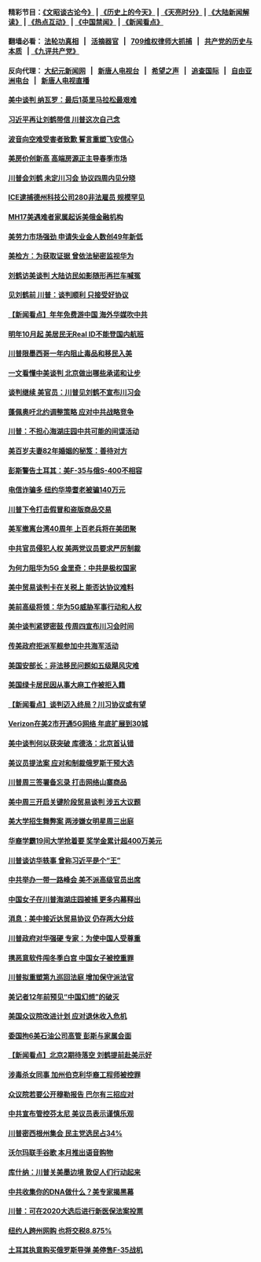 #### 精彩节目：[《文昭谈古论今》](http://134.209.198.168/wenzhao) | [《历史上的今天》](http://134.209.198.168/today-in-history) | [《天亮时分》](http://134.209.198.168/tianliang) | [《大陆新闻解读》](http://134.209.198.168/ntdtv-comedy) | [《热点互动》](http://134.209.198.168/ntdtv-rdhd)  | [《中国禁闻》](http://134.209.198.168/ntdtv-news) | [《新闻看点》](http://134.209.198.168/news-insight) 

  #### 翻墙必看： [法轮功真相](http://134.209.198.168:10000/videos/truth.html) &nbsp;&nbsp;|&nbsp;&nbsp; [活摘器官](http://134.209.198.168:10000/videos/res/Organs/) &nbsp;&nbsp;|&nbsp;&nbsp; [709维权律师大抓捕](http://134.209.198.168:10000/videos/709/) &nbsp;&nbsp;|&nbsp;&nbsp; [共产党的历史与本质](http://134.209.198.168:10000/videos/ccp.html) &nbsp;&nbsp;| [《九评共产党》](http://134.209.198.168:10000/videos/jiuping/) 

#### 反向代理： [大纪元新闻网](http://134.209.198.168:10080/) &nbsp;&nbsp;|&nbsp;&nbsp; [新唐人电视台](http://134.209.198.168:8000/) &nbsp;&nbsp;|&nbsp;&nbsp; [希望之声](http://134.209.198.168:8200/) &nbsp;&nbsp;|&nbsp;&nbsp; [追查国际](http://134.209.198.168:10010/) &nbsp;&nbsp;|&nbsp;&nbsp; [自由亚洲电台](http://134.209.198.168:9800/) &nbsp;&nbsp;|&nbsp;&nbsp; [新唐人电视直播](http://134.209.198.168/) 

#### [美中谈判 纳瓦罗：最后1英里马拉松最艰难](../pages/nsc412/n11164249.md?t=04050337) 

#### [习近平再让刘鹤带信 川普这次自己念](../pages/nsc412/n11164167.md?t=04050337) 

#### [波音向空难受害者致歉 誓言重塑飞安信心](../pages/nsc412/n11163996.md?t=04050337) 

#### [美房价创新高 高端房源正主导春季市场](../pages/nsc412/n11163828.md?t=04050337) 

#### [川普会刘鹤 未定川习会 协议四周内见分晓](../pages/nsc412/n11163844.md?t=04050337) 

#### [ICE逮捕德州科技公司280非法雇员 规模罕见](../pages/nsc412/n11163807.md?t=04050337) 

#### [MH17美遇难者家属起诉美俄金融机构](../pages/nsc412/n11163426.md?t=04050337) 

#### [美劳力市场强劲 申请失业金人数创49年新低](../pages/nsc412/n11163511.md?t=04050337) 

#### [美检方：为获取证据 曾依法秘密监视华为](../pages/nsc412/n11163689.md?t=04050337) 

#### [刘鹤访美谈判 大陆访民如影随形再拦车喊冤](../pages/nsc412/n11163547.md?t=04050337) 

#### [见刘鹤前 川普：谈判顺利 只接受好协议](../pages/nsc412/n11162965.md?t=04050337) 

#### [【新闻看点】年年免费游中国 海外华媒吹中共](../pages/nsc412/n11163361.md?t=04050337) 

#### [明年10月起 美居民无Real ID不能登国内航班](../pages/nsc412/n11163420.md?t=04050337) 

#### [川普限墨西哥一年内阻止毒品和移民入美](../pages/nsc412/n11163270.md?t=04050337) 

#### [一文看懂中美谈判 北京做出哪些承诺和让步](../pages/nsc412/n11162886.md?t=04050337) 

#### [谈判继续 美官员：川普见刘鹤不宣布川习会](../pages/nsc412/n11163387.md?t=04050337) 

#### [蓬佩奥吁北约调整策略 应对中共战略竞争](../pages/nsc412/n11163003.md?t=04050337) 

#### [川普：不担心海湖庄园中共可能的间谍活动](../pages/nsc412/n11163088.md?t=04050337) 

#### [美百岁夫妻82年婚姻的秘笈：善待对方](../pages/nsc412/n11162852.md?t=04050337) 

#### [彭斯警告土耳其：美F-35与俄S-400不相容](../pages/nsc412/n11162501.md?t=04050337) 

#### [电信诈骗多 纽约华埠耆老被骗140万元](../pages/nsc412/n11162500.md?t=04050337) 

#### [川普下令打击假冒和盗版商品交易](../pages/nsc412/n11162408.md?t=04050337) 

#### [美军撤离台湾40周年 上百老兵将在美团聚](../pages/nsc412/n11162022.md?t=04050337) 

#### [中共官员侵犯人权 美两党议员要求严厉制裁](../pages/nsc412/n11161642.md?t=04050337) 

#### [为何力阻华为5G 金里奇：中共是极权国家](../pages/nsc412/n11160683.md?t=04050337) 

#### [美中贸易谈判卡在关税上 能否达协议难料](../pages/nsc412/n11161289.md?t=04050337) 

#### [美前高级将领：华为5G威胁军事行动和人权](../pages/nsc412/n11161385.md?t=04050337) 

#### [美中谈判紧锣密鼓 传周四宣布川习会时间](../pages/nsc412/n11161382.md?t=04050337) 

#### [传美政府拒派军舰参加中共海军活动](../pages/nsc412/n11161261.md?t=04050337) 

#### [美国安部长：非法移民问题如五级飓风灾难](../pages/nsc412/n11161128.md?t=04050337) 

#### [美国绿卡居民因从事大麻工作被拒入籍](../pages/nsc412/n11161020.md?t=04050337) 

#### [【新闻看点】谈判迈入终局？川习协议或有望](../pages/nsc412/n11160762.md?t=04050337) 

#### [Verizon在美2市开通5G网络 年底扩展到30城](../pages/nsc412/n11160738.md?t=04050337) 

#### [美中谈判何以获突破 库德洛：北京首认错](../pages/nsc412/n11160775.md?t=04050337) 

#### [美议员提法案 应对和制裁俄罗斯干预大选](../pages/nsc412/n11160333.md?t=04050337) 

#### [川普周三签署备忘录 打击网络山寨商品](../pages/nsc412/n11160581.md?t=04050337) 

#### [美中周三开启关键阶段贸易谈判 涉五大议题](../pages/nsc412/n11160614.md?t=04050337) 

#### [美大学招生舞弊案 两涉嫌女明星周三出庭](../pages/nsc412/n11160015.md?t=04050337) 

#### [华裔学霸19间大学抢着要 奖学金累计超400万美元](../pages/nsc412/n11160012.md?t=04050337) 

#### [川普谈访华轶事 曾称习近平是个“王”](../pages/nsc412/n11159788.md?t=04050337) 

#### [中共举办一带一路峰会 美不派高级官员出席](../pages/nsc412/n11158984.md?t=04050337) 

#### [中国女子在川普海湖庄园被捕 更多内幕释出](../pages/nsc412/n11159107.md?t=04050337) 

#### [消息：美中接近达贸易协议 仍存两大分歧](../pages/nsc412/n11158910.md?t=04050337) 

#### [川普政府对华强硬 专家：为使中国人受尊重](../pages/nsc412/n11158598.md?t=04050337) 

#### [携恶意软件闯冬季白宫 中国女子被控重罪](../pages/nsc412/n11158549.md?t=04050337) 

#### [川普拟重塑第九巡回法庭 增加保守派法官](../pages/nsc412/n11158297.md?t=04050337) 

#### [美记者12年前预见“中国幻想”的破灭](../pages/nsc412/n11158248.md?t=04050337) 

#### [美国众议院改进计划 应对退休收入危机](../pages/nsc412/n11158418.md?t=04050337) 

#### [委国拘6美石油公司高管 彭斯与家属会面](../pages/nsc412/n11158306.md?t=04050337) 

#### [【新闻看点】北京2期待落空 刘鹤提前赴美示好](../pages/nsc412/n11158091.md?t=04050337) 

#### [涉毒杀女同事 加州伯克利华裔工程师被控罪](../pages/nsc412/n11158318.md?t=04050337) 

#### [众议院若要公开穆勒报告 巴尔有三招应对](../pages/nsc412/n11158295.md?t=04050337) 

#### [中共宣布管控芬太尼 美议员表示谨慎乐观](../pages/nsc412/n11158095.md?t=04050337) 

#### [川普密西根州集会 民主党选民占34%](../pages/nsc412/n11157997.md?t=04050337) 

#### [沃尔玛联手谷歌 本月推出语音购物](../pages/nsc412/n11157804.md?t=04050337) 

#### [库什纳：川普关美墨边境 敦促人们行动起来](../pages/nsc412/n11157753.md?t=04050337) 

#### [中共收集你的DNA做什么？美专家揭黑幕](../pages/nsc412/n11156644.md?t=04050337) 

#### [川普：可在2020大选后进行新医保法案投票](../pages/nsc412/n11157433.md?t=04050337) 

#### [纽约人跨州网购 也将交税8.875%](../pages/nsc412/n11157392.md?t=04050337) 

#### [土耳其执意购买俄罗斯导弹 美停售F-35战机](../pages/nsc412/n11156910.md?t=04050337) 


